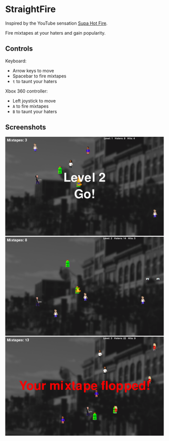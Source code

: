 # StraightFire

Inspired by the YouTube sensation [Supa Hot Fire](https://www.youtube.com/watch?v=x35P2wTX0zg).

Fire mixtapes at your haters and gain popularity.

## Controls

Keyboard:
* Arrow keys to move
* Spacebar to fire mixtapes
* `t` to taunt your haters

Xbox 360 controller:
* Left joystick to move
* `A` to fire mixtapes
* `B` to taunt your haters

## Screenshots
![](data/screenshots/screenshot1.png)
![](data/screenshots/screenshot2.png)
![](data/screenshots/screenshot3.png)
